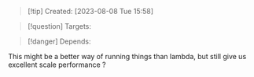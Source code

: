 
>[!tip] Created: [2023-08-08 Tue 15:58]

>[!question] Targets: 

>[!danger] Depends: 

This might be a better way of running things than lambda, but still give us excellent scale performance ?
